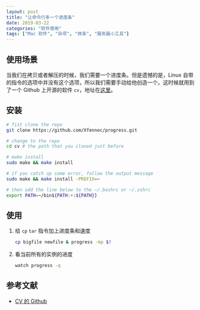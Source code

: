 ```yaml
---
layout: post
title: "让命令行多一个进度条"
date: 2019-03-22
categories: "软件使用"
tags: ["Mac 软件", "杂项", "效率", "服务器小工具"]
---
```

## 使用场景
当我们在拷贝或者解压的时候，我们需要一个进度条。但是遗憾的是，Linux 自带的指令的选项中并没有这个选项，所以我们需要手动给他创造一个。这时候就用到了一个 Github 上开源的软件 `cv`，地址在[这里](https://github.com/Xfennec/progress/blob/master/README.md)。

## 安装
```bash
# fist clone the repo
git clone https://github.com/Xfennec/progress.git

# change to the repo
cd cv # the path that you cloned just before

# make install
sudo make && make install

# if you catch up some error, follow the output message
sudo make && make install -PREFIX=~

# then add the line below to the ~/.bashrc or ~/.zshrc
export PATH=~/bin${PATH:+:${PATH}}
```

## 使用
1. 给 `cp` `tar` 指令加上进度条和速度
	```bash
	cp bigfile newfile & progress -mp $!
	```
2. 看当前所有的实例的进度
	```bash
	watch progress -q
	```

## 参考文献
- [CV 的 Github](https://github.com/Xfennec/progress.git)